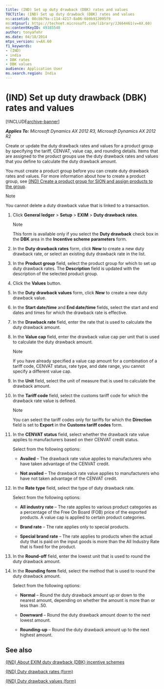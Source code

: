 ```yaml
---
title: (IND) Set up duty drawback (DBK) rates and values
TOCTitle: (IND) Set up duty drawback (DBK) rates and values
ms:assetid: 08cbb79a-c114-4217-8a06-6b9b912095f9
ms:mtpsurl: https://technet.microsoft.com/library/JJ664461(v=AX.60)
ms:contentKeyID: 49385540
author: tonyafehr
ms.date: 04/18/2014
mtps_version: v=AX.60
f1_keywords:
- (IND)
- india
- DBK rates
- DBK values
audience: Application User
ms.search.region: India
---
```


# (IND) Set up duty drawback (DBK) rates and values 


[!INCLUDE[archive-banner](includes/archive-banner.md)]


_**Applies To:** Microsoft Dynamics AX 2012 R3, Microsoft Dynamics AX 2012 R2_

Create or update the duty drawback rates and values for a product group by specifying the tariff, CENVAT, value cap, and rounding details. Items that are assigned to the product groups use the duty drawback rates and values that you define to calculate the duty drawback amount.

You must create a product group before you can create duty drawback rates and values. For more information about how to create a product group, see [(IND) Create a product group for SION and assign products to the group](ind-create-a-product-group-for-sion-and-assign-products-to-the-group.md).


> [!NOTE]
> <P>You cannot delete a duty drawback value that is linked to a transaction.</P>



1.  Click **General ledger** \> **Setup** \> **EXIM** \> **Duty drawback rates**.
    

    > [!NOTE]
    > <P>This form is available only if you select the <STRONG>Duty drawback</STRONG> check box in the <STRONG>DBK</STRONG> area in the <STRONG>Incentive scheme parameters</STRONG> form.</P>



2.  In the **Duty drawback rates** form, click **New** to create a new duty drawback rate, or select an existing duty drawback rate in the list.

3.  In the **Product group** field, select the product group for which to set up duty drawback rates. The **Description** field is updated with the description of the selected product group.

4.  Click the **Values** button.

5.  In the **Duty drawback values** form, click **New** to create a new duty drawback value.

6.  In the **Start date/time** and **End date/time** fields, select the start and end dates and times for which the drawback rate is effective.

7.  In the **Drawback rate** field, enter the rate that is used to calculate the duty drawback amount.

8.  In the **Value cap** field, enter the drawback value cap per unit that is used to calculate the duty drawback amount.
    

    > [!NOTE]
    > <P>If you have already specified a value cap amount for a combination of a tariff code, CENVAT status, rate type, and date range, you cannot specify a different value cap.</P>



9.  In the **Unit** field, select the unit of measure that is used to calculate the drawback amount.

10. In the **Tariff code** field, select the customs tariff code for which the drawback rate value is defined.
    

    > [!NOTE]
    > <P>You can select the tariff codes only for tariffs for which the <STRONG>Direction</STRONG> field is set to <STRONG>Export</STRONG> in the <STRONG>Customs tariff codes</STRONG> form.</P>



11. In the **CENVAT status** field, select whether the drawback rate value applies to manufacturers based on their CENVAT credit status.
    
    Select from the following options:
    
      - **Availed** – The drawback rate value applies to manufacturers who have taken advantage of the CENVAT credit.
    
      - **Not availed** – The drawback rate value applies to manufacturers who have not taken advantage of the CENVAT credit.

12. In the **Rate type** field, select the type of duty drawback rate.
    
    Select from the following options:
    
      - **All industry rate** – The rate applies to various product categories as a percentage of the Free On Board (FOB) price of the exported products. A value cap is applied to certain product categories.
    
      - **Brand rate** – The rate applies only to special products.
    
      - **Special brand rate** – The rate applies to products when the actual duty that is paid on the input goods is more than the All Industry Rate that is fixed for the product.

13. In the **Round-off** field, enter the lowest unit that is used to round the duty drawback amount.

14. In the **Rounding form** field, select the method that is used to round the duty drawback amount.
    
    Select from the following options:
    
      - **Normal** – Round the duty drawback amount up or down to the nearest amount, depending on whether the amount is more than or less than .50.
    
      - **Downward** – Round the duty drawback amount down to the next lowest amount.
    
      - **Rounding-up** – Round the duty drawback amount up to the next highest amount.

## See also

[(IND) About EXIM duty drawback (DBK) incentive schemes](ind-about-exim-duty-drawback-dbk-incentive-schemes.md)

[(IND) Duty drawback rates (form)](https://technet.microsoft.com/library/jj710927\(v=ax.60\))

[(IND) Duty drawback values (form)](https://technet.microsoft.com/library/jj664528\(v=ax.60\))

  


